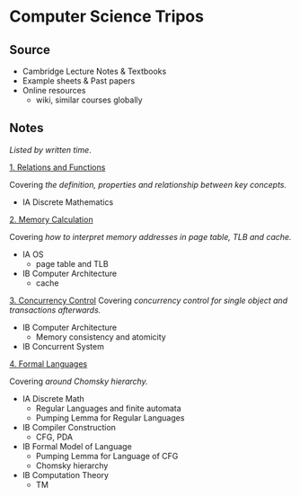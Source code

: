 # Computer Science Tripos

## Source

- Cambridge Lecture Notes & Textbooks
- Example sheets & Past papers
- Online resources
  - wiki, similar courses globally

## Notes

*Listed by written time*.

[1. Relations and Functions](./Note/Relation_Function.pdf)

Covering *the definition, properties and relationship between key concepts.*

- IA Discrete Mathematics

[2. Memory Calculation](./Note/Memory%20Calculation.pdf)

Covering *how to interpret memory addresses in page table, TLB and cache.*

- IA OS
  - page table and TLB
- IB Computer Architecture
  - cache

[3. Concurrency Control](./Note/Concurrency%20Control.pdf)
Covering *concurrency control for single object and transactions afterwards.*
- IB Computer Architecture
  - Memory consistency and atomicity
- IB Concurrent System
  
[4. Formal Languages](./Note/Formal%20Languages.pdf)

Covering *around Chomsky hierarchy.*

- IA Discrete Math
  - Regular Languages and finite automata
  - Pumping Lemma for Regular Languages
- IB Compiler Construction
  - CFG, PDA
- IB Formal Model of Language
  - Pumping Lemma for Language of CFG
  - Chomsky hierarchy
- IB Computation Theory
  - TM
